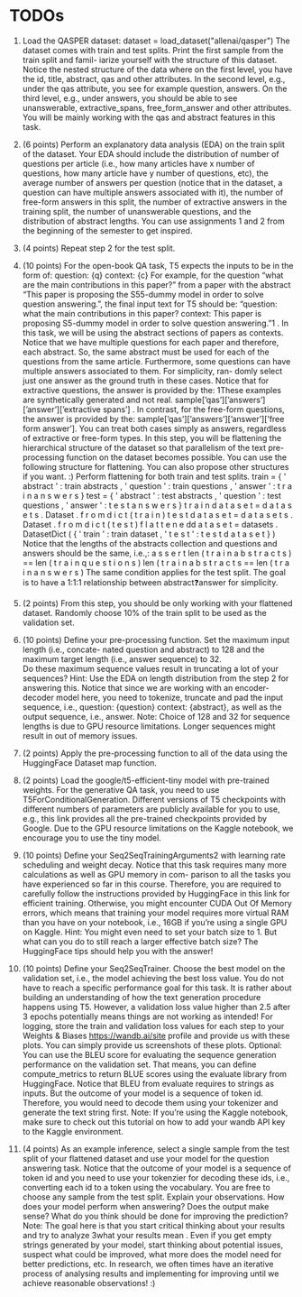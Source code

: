 # TODOs

1. Load the QASPER dataset: dataset = load_dataset("allenai/qasper")
The dataset comes with train and test splits. Print the first sample from the train split and famil-
iarize yourself with the structure of this dataset. Notice the nested structure of the data where on
the first level, you have the id, title, abstract, qas and other attributes. In the second level,
e.g., under the qas attribute, you see for example question, answers. On the third level, e.g.,
under answers, you should be able to see unanswerable, extractive_spans, free_form_answer
and other attributes.
You will be mainly working with the qas and abstract features in this task.

2. (6 points) Perform an explanatory data analysis (EDA) on the train split of the dataset. Your
EDA should include the distribution of number of questions per article (i.e., how many articles
have x number of questions, how many article have y number of questions, etc), the average
number of answers per question (notice that in the dataset, a question can have multiple answers
associated with it), the number of free-form answers in this split, the number of extractive
answers in the training split, the number of unanswerable questions, and the distribution of
abstract lengths. You can use assignments 1 and 2 from the beginning of the semester to get
inspired.

3. (4 points) Repeat step 2 for the test split.

4. (10 points) For the open-book QA task, T5 expects the inputs to be in the form of:
question: {q} context: {c}
For example, for the question “what are the main contributions in this paper?” from a paper
with the abstract “This paper is proposing the S55-dummy model in order to solve question
answering.”, the final input text for T5 should be:
“question: what the main contributions in this paper? context: This paper is proposing
S5-dummy model in order to solve question answering.”1 .
In this task, we will be using the abstract sections of papers as contexts. Notice that we have
multiple questions for each paper and therefore, each abstract. So, the same abstract must be
used for each of the questions from the same article.
Furthermore, some questions can have multiple answers associated to them. For simplicity, ran-
domly select just one answer as the ground truth in these cases. Notice that for extractive
questions, the answer is provided by the:
1These examples are synthetically generated and not real.
sample[’qas’][’answers’][’answer’][’extractive spans’]
.
In contrast, for the free-form questions, the answer is provided by the:
sample[’qas’][’answers’][’answer’][’free form answer’].
You can treat both cases simply as answers, regardless of extractive or free-form types.
In this step, you will be flattening the hierarchical structure of the dataset so that parallelism
of the text pre-processing function on the dataset becomes possible. You can use the following
structure for flattening. You can also propose other structures if you want. :)
Perform flattening for both train and test splits.
train = { ' abstract ' : train abstracts , ' question ' : train questions ,
' answer ' : t r a i n a n s w e r s }
test = { ' abstract ' : test abstracts , ' question ' : test questions ,
' answer ' : t e s t a n s w e r s }
t r a i n d a t a s e t = d a t a s e t s . Dataset . f r o m d i c t ( t r a i n )
t e s t d a t a s e t = d a t a s e t s . Dataset . f r o m d i c t ( t e s t )
f l a t t e n e dd a t a s e t = datasets . DatasetDict (
{ ' train ' : train dataset ,
' t e s t ' : t e s t d a t a s e t } )
Notice that the lengths of the abstracts collection and questions and answers should be the same,
i.e.,:
a s s e r t len ( t r a i n a b s t r a c t s ) == len ( t r a i n q u e s t i o n s )
len ( t r a i n a b s t r a c t s == len ( t r a i n a n s w e r s )
The same condition applies for the test split. The goal is to have a 1:1:1 relationship between
abstract:question:answer for simplicity.

5. (2 points) From this step, you should be only working with your flattened dataset. Randomly
choose 10% of the train split to be used as the validation set.

6. (10 points) Define your pre-processing function. Set the maximum input length (i.e., concate-
nated question and abstract) to 128 and the maximum target length (i.e., answer sequence) to 32.  
Do these maximum sequence values result in truncating a lot of your sequences? Hint: Use
the EDA on length distribution from the step 2 for answering this.
Notice that since we are working with an encoder-decoder model here, you need to tokenize,
truncate and pad the input sequence, i.e., question: {question} context: {abstract}, as
well as the output sequence, i.e., answer.
Note: Choice of 128 and 32 for sequence lengths is due to GPU resource limitations. Longer
sequences might result in out of memory issues.

7. (2 points) Apply the pre-processing function to all of the data using the HuggingFace Dataset
map function.

8. (2 points) Load the google/t5-efficient-tiny model with pre-trained weights. For the
generative QA task, you need to use T5ForConditionalGeneration. Different versions of T5
checkpoints with different numbers of parameters are publicly available for you to use, e.g., this
link provides all the pre-trained checkpoints provided by Google. Due to the GPU resource
limitations on the Kaggle notebook, we encourage you to use the tiny model.

9. (10 points) Define your Seq2SeqTrainingArguments2 with learning rate scheduling and weight
decay. Notice that this task requires many more calculations as well as GPU memory in com-
parison to all the tasks you have experienced so far in this course. Therefore, you are required
to carefully follow the instructions provided by HuggingFace in this link for efficient training.
Otherwise, you might encounter CUDA Out Of Memory errors, which means that training your
model requires more virtual RAM than you have on your notebook, i.e., 16GB if you’re using a
single GPU on Kaggle.
Hint: You might even need to set your batch size to 1. But what can you do to still reach a
larger effective batch size? The HuggingFace tips should help you with the answer!

10.  (10 points) Define your Seq2SeqTrainer. Choose the best model on the validation set, i.e.,
the model achieving the best loss value. You do not have to reach a specific performance goal
for this task. It is rather about building an understanding of how the text generation procedure
happens using T5. However, a validation loss value higher than 2.5 after 3 epochs potentially
means things are not working as intended!
For logging, store the train and validation loss values for each step to your Weights & Biases
https://wandb.ai/site profile and provide us with these plots. You can simply provide us
screenshots of these plots.
Optional: You can use the BLEU score for evaluating the sequence generation performance on
the validation set. That means, you can define compute_metrics to return BLUE scores using
the evaluate library from HuggingFace. Notice that BLEU from evaluate requires to strings
as inputs. But the outcome of your model is a sequence of token id. Therefore, you would need
to decode them using your tokenizer and generate the text string first.
Note: If you’re using the Kaggle notebook, make sure to check out this tutorial on how to add
your wandb API key to the Kaggle environment.

11.  (4 points) As an example inference, select a single sample from the test split of your flattened
dataset and use your model for the question answering task. Notice that the outcome of your
model is a sequence of token id and you need to use your tokenzier for decoding these ids, i.e.,
converting each id to a token using the vocabulary. You are free to choose any sample from the
test split.
Explain your observations. How does your model perform when answering? Does the output
make sense? What do you think should be done for improving the prediction?
Note: The goal here is that you start critical thinking about your results and try to analyze
3what your results mean . Even if you get empty strings generated by your model, start thinking
about potential issues, suspect what could be improved, what more does the model need for
better predictions, etc. In research, we often times have an iterative process of analysing results
and implementing for improving until we achieve reasonable observations! :)